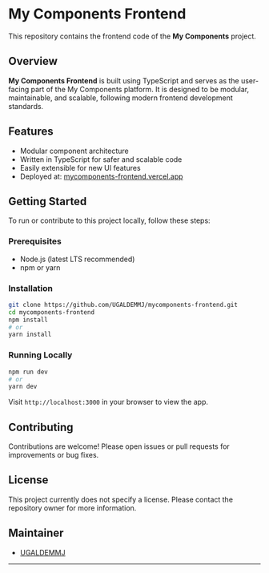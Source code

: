 # My Components Frontend

This repository contains the frontend code of the **My Components** project.

## Overview

**My Components Frontend** is built using TypeScript and serves as the user-facing part of the My Components platform. It is designed to be modular, maintainable, and scalable, following modern frontend development standards.

## Features

- Modular component architecture
- Written in TypeScript for safer and scalable code
- Easily extensible for new UI features
- Deployed at: [mycomponents-frontend.vercel.app](https://mycomponents-frontend.vercel.app)

## Getting Started

To run or contribute to this project locally, follow these steps:

### Prerequisites

- Node.js (latest LTS recommended)
- npm or yarn

### Installation

```bash
git clone https://github.com/UGALDEMMJ/mycomponents-frontend.git
cd mycomponents-frontend
npm install
# or
yarn install
```

### Running Locally

```bash
npm run dev
# or
yarn dev
```

Visit `http://localhost:3000` in your browser to view the app.

## Contributing

Contributions are welcome! Please open issues or pull requests for improvements or bug fixes.

## License

This project currently does not specify a license. Please contact the repository owner for more information.

## Maintainer

- [UGALDEMMJ](https://github.com/UGALDEMMJ)

---
